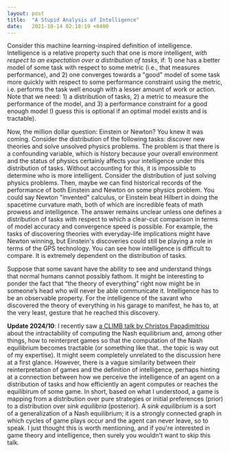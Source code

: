 ```yaml
---
layout: post
title:  "A Stupid Analysis of Intelligence"
date:   2021-10-14 02:18:19 +0400
---
```


Consider this machine learning-inspired definition of intelligence. Intelligence is a relative property such that one is more intelligent, *with respect to an expectation over a distribution of tasks*, if: 1) one has a better model of some task with respect to some metric (i.e., that measures performance), and 2) one converges towards a "good" model of some task more quickly with respect to some performance constraint using the metric, i.e. performs the task well enough with a lesser amount of work or action. Note that we need: 1) a distribution of tasks, 2) a metric to measure the performance of the model, and 3) a performance constraint for a good enough model (I guess this is optional if an optimal model exists and is tractable).

Now, the million dollar question: Einstein or Newton?
You knew it was coming.
Consider the distribution of the following tasks: discover new theories and solve unsolved physics problems.
The problem is that there is a confounding variable, which is history because your overall environment and the status of physics certainly affects your intelligence under this distribution of tasks.
Without accounting for this, it is impossible to determine who is more intelligent.
Consider the distribution of just solving physics problems.
Then, maybe we can find historical records of the performance of both Einstein and Newton on some physics problem.
You could say Newton "invented" calculus, or Einstein beat Hilbert in doing the spacetime curvature math,
both of which are incredible feats of math prowess and intelligence.
The answer remains unclear unless one defines a distribution of tasks with respect to which a clear-cut comparison in terms of model accuracy and convergence speed is possible.
For example, the tasks of discovering theories with everyday-life implications might have Newton winning, but Einstein's discoveries could still be playing a role in terms of the GPS technology.
You can see how intelligence is difficult to compare.
It is extremely dependent on the distribution of tasks.

Suppose that some savant have the ability to see and understand things that normal humans cannot possibly fathom.
It might be interesting to ponder the fact that “the theory of everything” right now might be in someone’s head who will never be able communicate it.
Intelligence has to be an observable property.
For the intelligence of the savant who discovered the theory of everything in his garage to manifest, he has to, at the very least, gesture that he reached this discovery.

**Update 2024/10**:
I recently saw [a CLIMB talk by Christos Papadimitriou](https://www.youtube.com/watch?v=-aSBlRhpwVc) about the intractability of computing the Nash equilibrium and, among other things, how to reinterpret games so that the computation of the Nash equilibrium becomes tractable (or something like that.. the topic is way out of my expertise).
It might seem completely unrelated to the discussion here at a first glance.
However, there is a vague similarity between their reinterpretation of games and the definition of intelligence, perhaps hinting at a connection between how we perceive the intelligence of an agent on a distribution of tasks and how efficiently an agent computes or reaches the equilibirum of some game.
In short, based on what I understood, a game is mapping from a distribution over pure strategies or initial preferences (prior) to a distribution over *sink equilibria* (posterior).
A *sink equilibrium* is a sort of a generalization of a Nash equilibrium; it is a strongly connected graph in which cycles of game plays occur and the agent can never leave, so to speak.
I just thought this is worth mentioning, and if you're interested in game theory and intelligence, then surely you wouldn't want to skip this talk.
